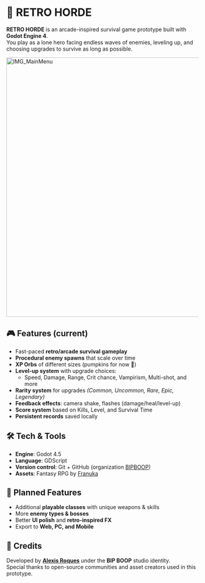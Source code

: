 # 👾 RETRO HORDE  

**RETRO HORDE** is an arcade-inspired survival game prototype built with **Godot Engine 4**.  
You play as a lone hero facing endless waves of enemies, leveling up, and choosing upgrades to survive as long as possible.  

<img width="1072" height="680" alt="IMG_MainMenu" src="https://github.com/user-attachments/assets/2831a0e9-35d0-4499-b866-ea95c4ae888e" />

## 🎮 Features (current)
- Fast-paced **retro/arcade survival gameplay**  
- **Procedural enemy spawns** that scale over time  
- **XP Orbs** of different sizes (pumpkins for now 🎃)  
- **Level-up system** with upgrade choices:  
  - Speed, Damage, Range, Crit chance, Vampirism, Multi-shot, and more  
- **Rarity system** for upgrades *(Common, Uncommon, Rare, Epic, Legendary)*  
- **Feedback effects**: camera shake, flashes (damage/heal/level-up)  
- **Score system** based on Kills, Level, and Survival Time  
- **Persistent records** saved locally  

## 🛠️ Tech & Tools
- **Engine**: Godot 4.5  
- **Language**: GDScript  
- **Version control**: Git + GitHub (organization [BIPBOOP](https://github.com/BIPBOOP-io))  
- **Assets**: Fantasy RPG by [Franuka](https://franuka.itch.io)

## 🚀 Planned Features
- Additional **playable classes** with unique weapons & skills
- More **enemy types & bosses**  
- Better **UI polish** and **retro-inspired FX**  
- Export to **Web, PC, and Mobile**  


## 📜 Credits
Developed by **[Alexis Roques](https://github.com/alexisrqs)** under the **BIP BOOP** studio identity.  
Special thanks to open-source communities and asset creators used in this prototype.  
